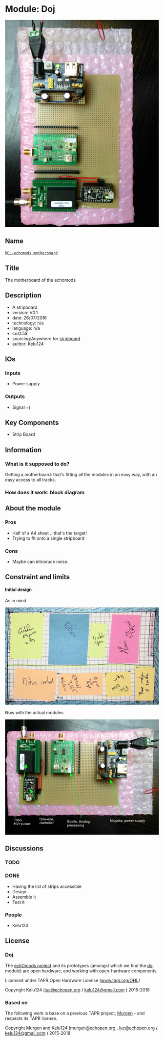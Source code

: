 # Module: Doj

![](/doj/viewme.png)

## Name

[`MDL-echomods_motherboard`]()

## Title

The motherboard of the echomods

## Description

* A stripboard
* version: V0.1
* date: 26/07/2016
* technology: n/a
* language: n/a
* cost:5$
* sourcing:Anywhere for [stripboard](https://www.amazon.com/s/ref=nb_sb_noss_2?url=node%3D667846011&field-keywords=stripboard&rh=n%3A667846011%2Ck%3Astripboard	)
* author: Kelu124

## IOs

### Inputs

* Power supply

### Outputs

* Signal =)

## Key Components

* Strip Board

## Information

### What is it supposed to do?

Getting a motherboard: that's fitting all the modules in an easy way, with an easy access to all tracks.


### How does it work: block diagram

## About the module

### Pros

* Half of a A4 sheet .. that's the target! 
* Trying to fit onto a single stripboard

### Cons

* Maybe can introduce noise.

## Constraint and limits

#### Initial design

As in mind 

![](images/IMG_2607.JPG)

Now with the actual modules

![](images/doj-simple.png)

## Discussions


### TODO

### DONE

* Having the list of strips accessible
* Design
* Assemble it
* Test it

### People

* Kelu124

## License

### Doj 

The [echOmods project](https://github.com/kelu124/echomods) and its prototypes (amongst which we find the [doj](/doj/) module) are open hardware, and working with open-hardware components.

Licensed under TAPR Open Hardware License (www.tapr.org/OHL)

Copyright Kelu124 (luc@echopen.org / kelu124@gmail.com ) 2015-2018

### Based on 

The following work is base on a previous TAPR project, [Murgen](https://github.com/kelu124/murgen-dev-kit) - and respects its TAPR license.

Copyright Murgen and Kelu124 (murgen@echopen.org , luc@echopen.org / kelu124@gmail.com ) 2015-2018

